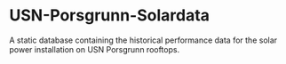 # USN-Porsgrunn-Solardata
A static database containing the historical performance data for the solar power installation on USN Porsgrunn rooftops.
